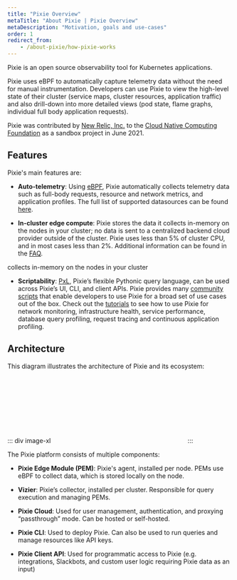 ```yaml
---
title: "Pixie Overview"
metaTitle: "About Pixie | Pixie Overview"
metaDescription: "Motivation, goals and use-cases"
order: 1
redirect_from:
    - /about-pixie/how-pixie-works
---
```


Pixie is an open source observability tool for Kubernetes applications.

Pixie uses eBPF to automatically capture telemetry data without the need for manual instrumentation. Developers can use Pixie to view the high-level state of their cluster (service maps, cluster resources, application traffic) and also drill-down into more detailed views (pod state, flame graphs, individual full body application requests).

Pixie was contributed by [New Relic, Inc.](https://newrelic.com/) to the [Cloud Native Computing Foundation](https://www.cncf.io/) as a sandbox project in June 2021.

## Features

Pixie's main features are:

* **Auto-telemetry**: Using [eBPF](http://www.brendangregg.com/ebpf.html), Pixie automatically collects telemetry data such as full-body requests, resource and network metrics, and application profiles. The full list of supported datasources can be found [here](/about-pixie/data-sources).

* **In-cluster edge compute**: Pixie stores the data it collects in-memory on the nodes in your cluster; no data is sent to a centralized backend cloud provider outside of the cluster. Pixie uses less than 5% of cluster CPU, and in most cases less than 2%. Additional information can be found in the [FAQ](/about-pixie/faq#where-does-pixie-store-its-data).

collects in-memory on the nodes in your cluster

* **Scriptability**: [PxL](/reference/pxl/), Pixie’s flexible Pythonic query language, can be used across Pixie’s UI, CLI, and client APIs. Pixie provides many [community scripts](https://github.com/pixie-labs/pixie/tree/main/src/pxl_scripts) that enable developers  to use Pixie for a broad set of use cases out of the box. Check out the [tutorials](/tutorials/pixie-101) to see how to use Pixie for network monitoring, infrastructure health, service performance, database query profiling, request tracing and continuous application profiling.

## Architecture

This diagram illustrates the architecture of Pixie and its ecosystem:

::: div image-xl
<svg title='Platform Architecture' src='product-arch.svg' />
:::

The Pixie platform consists of multiple components:

* **Pixie Edge Module (PEM)**: Pixie's agent, installed per node. PEMs use eBPF to collect data, which is stored locally on the node.

* **Vizier**: Pixie’s collector, installed per cluster. Responsible for query execution and managing PEMs.

* **Pixie Cloud**:  Used for user management, authentication, and proxying “passthrough” mode. Can be hosted or self-hosted.

* **Pixie CLI**: Used to deploy Pixie. Can also be used to run queries and manage resources like API keys.

* **Pixie Client API**: Used for programmatic access to Pixie (e.g. integrations, Slackbots, and custom user logic requiring Pixie data as an input)
